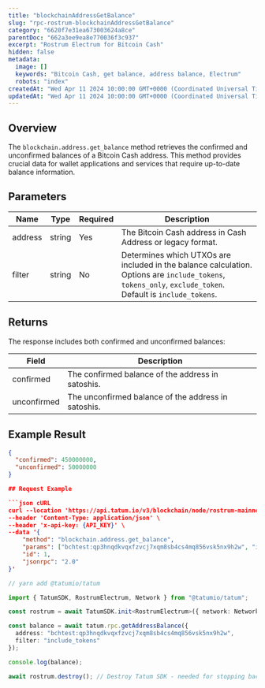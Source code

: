 ```yaml
---
title: "blockchainAddressGetBalance"
slug: "rpc-rostrum-blockchainAddressGetBalance"
category: "6620f7e31ea673003624a8ce"
parentDoc: "662a3ee9ea8e770036f3c937"
excerpt: "Rostrum Electrum for Bitcoin Cash"
hidden: false
metadata:
  image: []
  keywords: "Bitcoin Cash, get balance, address balance, Electrum"
  robots: "index"
createdAt: "Wed Apr 11 2024 10:00:00 GMT+0000 (Coordinated Universal Time)"
updatedAt: "Wed Apr 11 2024 10:00:00 GMT+0000 (Coordinated Universal Time)"
---
```


## Overview

The `blockchain.address.get_balance` method retrieves the confirmed and unconfirmed balances of a Bitcoin Cash address. This method provides crucial data for wallet applications and services that require up-to-date balance information.

## Parameters

| Name    | Type   | Required | Description                                                   |
| ------- | ------ | -------- | ------------------------------------------------------------- |
| address | string | Yes      | The Bitcoin Cash address in Cash Address or legacy format.    |
| filter  | string | No       | Determines which UTXOs are included in the balance calculation. Options are `include_tokens`, `tokens_only`, `exclude_token`. Default is `include_tokens`. |

## Returns

The response includes both confirmed and unconfirmed balances:

| Field            | Description                                                    |
| ---------------- | -------------------------------------------------------------- |
| confirmed        | The confirmed balance of the address in satoshis.              |
| unconfirmed      | The unconfirmed balance of the address in satoshis.            |

## Example Result

```json
{
  "confirmed": 450000000,
  "unconfirmed": 50000000
}

## Request Example

```json cURL
curl --location 'https://api.tatum.io/v3/blockchain/node/rostrum-mainnet/' \
--header 'Content-Type: application/json' \
--header 'x-api-key: {API_KEY}' \
--data '{
    "method": "blockchain.address.get_balance",
    "params": ["bchtest:qp3hnqdkvqxfzvcj7xqm8sb4cs4mq856vsk5nx9h2w", "include_tokens"],
    "id": 1,
    "jsonrpc": "2.0"
}'
```
```typescript
// yarn add @tatumio/tatum

import { TatumSDK, RostrumElectrum, Network } from "@tatumio/tatum";

const rostrum = await TatumSDK.init<RostrumElectrum>({ network: Network.BITCOIN_CASH_MAINNET });

const balance = await tatum.rpc.getAddressBalance({
  address: "bchtest:qp3hnqdkvqxfzvcj7xqm8sb4cs4mq856vsk5nx9h2w",
  filter: "include_tokens"
});

console.log(balance);

await rostrum.destroy(); // Destroy Tatum SDK - needed for stopping background jobs
```
